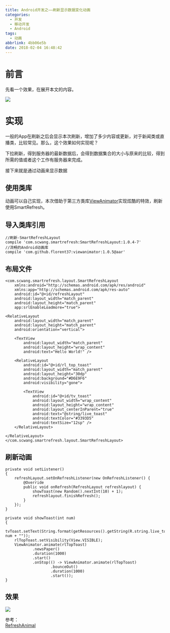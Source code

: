 ```yaml
---
title: Android开发之——刷新显示数据变化动画
categories:
  - 开发
  - 移动开发
  - Android
tags:
  - 动画
abbrlink: 4bb06e5b
date: 2018-02-04 16:48:42
---
```

# 前言
先看一个效果，在展开本文的内容。  

![][1]
<!--more-->
# 实现
一般的App在刷新之后会显示本次刷新，增加了多少内容或更新，对于新闻类或直播类，比较常见。那么，这个效果如何实现呢？  

下拉刷新，得到服务器的最新数据后，会得到数据集合的大小与原来的比较，得到所需的值或者这个工作有服务器来完成。    

接下来就是通过动画来显示数据

## 使用类库
动画可以自己实现，本次借助于第三方类库[ViewAnimator][2]实现炫酷的特效，刷新使用SmartRefresh。  
## 导入类库引用
	//刷新-SmartRefreshLayout
    compile 'com.scwang.smartrefresh:SmartRefreshLayout:1.0.4-7'
    //流畅的Android动画库
    compile 'com.github.florent37:viewanimator:1.0.5@aar'
## 布局文件
	<com.scwang.smartrefresh.layout.SmartRefreshLayout
    	xmlns:android="http://schemas.android.com/apk/res/android"
    	xmlns:app="http://schemas.android.com/apk/res-auto"
    	android:id="@+id/refreshLayout"
    	android:layout_width="match_parent"
    	android:layout_height="match_parent"
    	app:srlEnableLoadmore="true">

    <RelativeLayout
        android:layout_width="match_parent"
        android:layout_height="match_parent"
        android:orientation="vertical">

        <TextView
            android:layout_width="match_parent"
            android:layout_height="wrap_content"
            android:text="Hello World!" />

        <RelativeLayout
            android:id="@+id/rl_top_toast"
            android:layout_width="match_parent"
            android:layout_height="30dp"
            android:background="#D6E9F6"
            android:visibility="gone">

            <TextView
                android:id="@+id/tv_toast"
                android:layout_width="wrap_content"
                android:layout_height="wrap_content"
                android:layout_centerInParent="true"
                android:text="@string/live_toast"
                android:textColor="#3393D5"
                android:textSize="12sp" />
        </RelativeLayout>

    </RelativeLayout>
	</com.scwang.smartrefresh.layout.SmartRefreshLayout>
## 刷新动画
	private void setListener() 
	{
        refreshLayout.setOnRefreshListener(new OnRefreshListener() {
            @Override
            public void onRefresh(RefreshLayout refreshlayout) {
                showToast(new Random().nextInt(10) + 1);
                refreshlayout.finishRefresh();
            }
        });
    }

    private void showToast(int num) 
	{
        tvToast.setText(String.format(getResources().getString(R.string.live_toast), num + ""));
        rlTopToast.setVisibility(View.VISIBLE);
        ViewAnimator.animate(rlTopToast)
                .newsPaper()
                .duration(1000)
                .start()
                .onStop(() -> ViewAnimator.animate(rlTopToast)
                        .bounceOut()
                        .duration(1000)
                        .start());
    }
## 效果
![][3]

参考：  
[RefreshAnimal][4]

[1]: https://cdn.jsdelivr.net/gh/pgzxc/CDN/blog-image/android-refresh_animal.png
[2]: https://github.com/florent37/ViewAnimator
[3]: https://cdn.jsdelivr.net/gh/pgzxc/CDN/blog-image/android-refresh.gif
[4]: https://github.com/PGzxc/RefreshAnimal